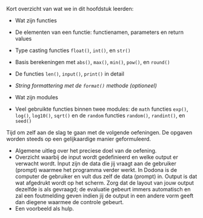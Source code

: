 Kort overzicht van wat we in dit hoofdstuk leerden:

-   Wat zijn functies

-   De elementen van een functie: functienamen, parameters en return values

-   Type casting functies `float()`, `int()`, en `str()`

-   Basis berekeningen met `abs()`, `max()`, `min()`, `pow()`, en
    `round()`

-   De functies `len()`, `input()`, `print()` in detail

-   *String formattering met de `format()` methode (optioneel)* 

-   Wat zijn modules

-   Veel gebruikte functies binnen twee modules: de `math` functies `exp()`, `log()`, `log10()`, `sqrt()` en de `random` functies `random()`, `randint()`, en `seed()`

Tijd om zelf aan de slag te gaan met de volgende oefeningen.
De opgaven worden steeds op een gelijkaardige manier geformuleerd.
-   Algemene uitleg over het preciese doel van de oefening.
-   Overzicht waarbij de input wordt gedefinieerd en welke output er verwacht wordt. 
    Input zijn de data die jij vraagt aan de gebruiker (prompt) waarmee het programma verder werkt. In Dodona is de computer de gebruiker en vult dus zelf de data (prompt) in.
    Output is dat wat afgedrukt wordt op het scherm. Zorg dat de layout van jouw output dezelfde is als gevraagd; de evaluatie gebeurt immers automatisch en zal een foutmelding geven indien jij de output in een andere vorm geeft dan diegene waarmee de controle gebeurt.
-   Een voorbeeld als hulp.
